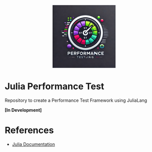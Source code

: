 <div align="center">
  <img src="./img/logo.jpg" alt="Julia Performance Testing Logo" width="200px">
</div>

# Julia Performance Test

Repository to create a Performance Test Framework using JuliaLang

**[In Development]**

# References

- [Julia Documentation](https://docs.julialang.org/en/v1/)